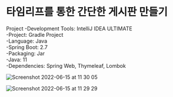 # 타임리프를 통한 간단한 게시판 만들기

Project
-Development Tools: IntelliJ IDEA ULTIMATE  
-Project: Gradle Project  
-Language: Java  
-Spring Boot: 2.7  
-Packaging: Jar  
-Java: 11  
-Dependencies: Spring Web, Thymeleaf, Lombok  

![Screenshot 2022-06-15 at 11 30 05](https://user-images.githubusercontent.com/67133817/173723988-10a15c10-9141-45a4-9774-f66358ecba2d.JPG)

  
  
   
   ![Screenshot 2022-06-15 at 11 29 29](https://user-images.githubusercontent.com/67133817/173724076-ee8f4d7c-6e5b-4270-a9fd-e52add61f2cd.JPG)
